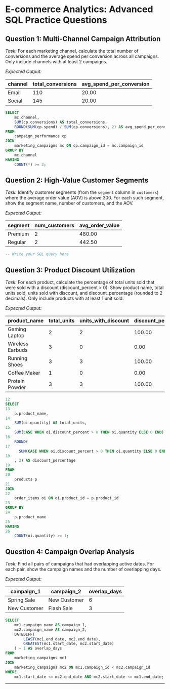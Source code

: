 # E-commerce Analytics: Advanced SQL Practice Questions

## Question 1: Multi-Channel Campaign Attribution
*Task:* For each marketing channel, calculate the total number of conversions and the average spend per conversion across all campaigns. Only include channels with at least 2 campaigns.

*Expected Output:*

| channel | total_conversions | avg_spend_per_conversion |
|---------|-------------------|-------------------------|
| Email   | 110               | 20.00                   |
| Social  | 145               | 20.00                   |

```sql
SELECT
	mc.channel,
    SUM(cp.conversions) AS total_conversions,
    ROUND(SUM(cp.spend) / SUM(cp.conversions), 2) AS avg_spend_per_conversion
FROM
	campaign_performance cp
JOIN
	marketing_campaigns mc ON cp.campaign_id = mc.campaign_id
GROUP BY
	mc.channel
HAVING
	COUNT(*) >= 2;
```

## Question 2: High-Value Customer Segments
*Task:* Identify customer segments (from the `segment` column in `customers`) where the average order value (AOV) is above 300. For each such segment, show the segment name, number of customers, and the AOV.

*Expected Output:*

| segment | num_customers | avg_order_value |
| ------- | ------------- | --------------- |
| Premium | 2             | 480.00          |
| Regular | 2             | 442.50          |

```sql
-- Write your SQL query here
```

## Question 3: Product Discount Utilization
*Task:* For each product, calculate the percentage of total units sold that were sold with a discount (discount_percent > 0). Show product name, total units sold, units sold with discount, and discount_percentage (rounded to 2 decimals). Only include products with at least 1 unit sold.

*Expected Output:*

| product_name     | total_units | units_with_discount | discount_percentage |
| ---------------- | ----------- | ------------------- | ------------------- |
| Gaming Laptop    | 2           | 2                   | 100.00              |
| Wireless Earbuds | 3           | 0                   | 0.00                |
| Running Shoes    | 3           | 3                   | 100.00              |
| Coffee Maker     | 1           | 0                   | 0.00                |
| Protein Powder   | 3           | 3                   | 100.00              |

```sql
12
SELECT
13
    p.product_name,
14
    SUM(oi.quantity) AS total_units,
15
    SUM(CASE WHEN oi.discount_percent > 0 THEN oi.quantity ELSE 0 END) AS units_with_discount,
16
    ROUND(
17
      SUM(CASE WHEN oi.discount_percent > 0 THEN oi.quantity ELSE 0 END) * 100 / NULLIF(SUM(oi.quantity), 0)
18
    , 2) AS discount_percentage
19
FROM
20
    products p
21
JOIN
22
    order_items oi ON oi.product_id = p.product_id
23
GROUP BY
24
    p.product_name
25
HAVING
26
    COUNT(oi.quantity) >= 1;
```

## Question 4: Campaign Overlap Analysis
*Task:* Find all pairs of campaigns that had overlapping active dates. For each pair, show the campaign names and the number of overlapping days.

*Expected Output:*

| campaign_1    | campaign_2    | overlap_days |
|---------------|---------------|--------------|
| Spring Sale   | New Customer  | 6            |
| New Customer  | Flash Sale    | 3            |

```sql
SELECT
    mc1.campaign_name AS campaign_1,
    mc2.campaign_name AS campaign_2,
    DATEDIFF(
        LEAST(mc1.end_date, mc2.end_date),
        GREATEST(mc1.start_date, mc2.start_date)
    ) + 1 AS overlap_days
FROM
    marketing_campaigns mc1
JOIN
    marketing_campaigns mc2 ON mc1.campaign_id < mc2.campaign_id
WHERE
    mc1.start_date <= mc2.end_date AND mc2.start_date <= mc1.end_date;
```

---
